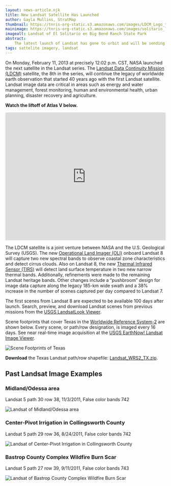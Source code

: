```yaml
---
layout: news-article.njk
title: New Landsat Satellite Has Launched
author: Gayla Mullins, StratMap
thumbnail: https://tnris-org-static.s3.amazonaws.com/images/LDCM_Logo_th.jpg
mainimage: https://tnris-org-static.s3.amazonaws.com/images/solitario_landsat.jpg
imagealt: Landsat of El Solitario en Big Bend Ranch State Park
abstract:
    The latest launch of Landsat has gone to orbit and will be sending high-resolution imagery in the coming months.
tags: sattelite imagery, landsat
---
```



On Monday, February 11, 2013 at precisely 12:02 p.m. CST, NASA launched the next satellite in the Landsat series. The [Landsat Data Continuity Mission (LDCM)](http://ldcm.gsfc.nasa.gov/) satellite, the 8th in the series, will continue the legacy of worldwide earth observation that started 40 years ago with the first Landsat satellite. Landsat image data are critical in areas such as energy and water management, forest monitoring, human and environmental health, urban planning, disaster recovery and agriculture.

**Watch the liftoff of Atlas V below.**
<iframe width="100%" height="400" src="https://www.youtube.com/embed/2pnqFHXoA1c" frameborder="0" allowfullscreen></iframe>

The LDCM satellite is a joint venture between NASA and the U.S. Geological Survey (USGS). The new [Operational Land Imager (OLI)](http://www.nasa.gov/mission_pages/landsat/spacecraft/index.html) onboard Landsat 8 will capture two new spectral bands to observe coastal zone characteristics and detect cirrus clouds. Also on Landsat 8, the new [Thermal Infrared Sensor (TIRS)](http://www.nasa.gov/mission_pages/landsat/spacecraft/index.html) will detect land surface temperature in two new narrow thermal bands. Additionally, refinements were made to the remaining Landsat heritage bands. Other changes include a “pushbroom” design for image data capture along the legacy 185-km wide swath and a 38% increase in the number of scenes captured per day compared to Landsat 7.

The first scenes from Landsat 8 are expected to be available 100 days after launch. Search, preview, and download Landsat scenes from previous missions from the [USGS LandsatLook Viewer](http://landsatlook.usgs.gov/).

Scene footprints that cover Texas in the [Worldwide Reference System-2](https://landsat.gsfc.nasa.gov/) are shown below. Every scene, or path/row designation, is imaged every 16 days. See near real-time image acquisition at the [USGS EarthNow! Landsat Image Viewer](http://earthnow.usgs.gov/earthnow_app.html?sessionId=6667755c86f8359d1ef5adb2ed34585b17979%20%20target=).

![Scene Footprints of Texas](https://tnris-org-static.s3.amazonaws.com/images/tx_wrs2_0.jpg)

**Download** the Texas Landsat path/row shapefile: [Landsat_WRS2_TX.zip](https://tnris-org-static.s3.amazonaws.com/documents/Landsat_WRS2_TX.zip).

## Past Landsat Image Examples

### Midland/Odessa area
Landsat 5 path 30 row 38, 11/3/2011, False color bands 742

![Landsat of Midland/Odessa area](https://tnris-org-static.s3.amazonaws.com/images/midland_landsat_1.JPG)

### Center-Pivot Irrigation in Collingsworth County
Landsat 5 path 29 row 36, 8/24/2011, False color bands 742

![Landsat of Center-Pivot Irrigation in Collingsworth County](https://tnris-org-static.s3.amazonaws.com/images/pivots_landsat.jpg)

### Bastrop County Complex Wildfire Burn Scar
Landsat 5 path 27 row 39, 9/11/2011, False color bands 743

![Landsat of Bastrop County Complex Wildfire Burn Scar](https://tnris-org-static.s3.amazonaws.com/images/bastrop_landsat.jpg)
